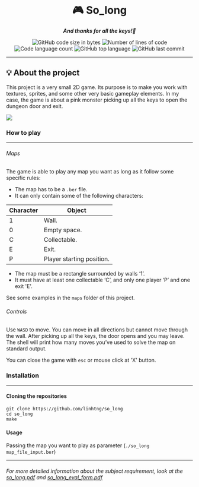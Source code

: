 <h1 align="center">
	🎮 So_long 
</h1>
<p align="center">
	<b><i>And thanks for all the keys!🔑</i></b><br>
</p>

<p align="center">
	<img alt="GitHub code size in bytes" src="https://img.shields.io/github/languages/code-size/linhtng/so_long?color=lightblue" />
	<img alt="Number of lines of code" src="https://img.shields.io/tokei/lines/github/linhtng/so_long?color=critical" />
	<img alt="Code language count" src="https://img.shields.io/github/languages/count/linhtng/so_long?color=yellow" />
	<img alt="GitHub top language" src="https://img.shields.io/github/languages/top/linhtng/so_long?color=blue" />
	<img alt="GitHub last commit" src="https://img.shields.io/github/last-commit/linhtng/so_long?color=green" />
</p>

---

## 💡 About the project
This project is a very small 2D game. Its purpose is to make you work with textures, sprites, and some other very basic gameplay elements.
In my case, the game is about a pink monster picking up all the keys to open the dungeon door and exit.

![](so_long_small_map_demo.gif)

### How to play
---
###### Maps
The game is able to play any map you want as long as it follow some specific rules:
* The map has to be a ``.ber`` file.
* It can only contain some of the following characters:

| Character | Object |
| - | - |
| 1 | Wall. |
| 0 | Empty space. |
| C | Collectable. |
| E | Exit. |
| P | Player starting position. |

* The map must be a rectangle surrounded by walls ‘1’.
* It must have at least one collectable ‘C’, and only one player ‘P’ and one exit 'E'.

See some examples in the ``maps`` folder of this project.

###### Controls
Use ``WASD`` to move. You can move in all directions but cannot move through the wall. After picking up all the keys, the door opens and you may leave. The shell will print how many moves you’ve used to solve the map on standard output.

You can close the game with ``esc`` or mouse click at 'X' button.

### Installation
---
#### Cloning the repositories
```shell
git clone https://github.com/linhtng/so_long
cd so_long
make
```
#### Usage
Passing the map you want to play as parameter (``./so_long map_file_input.ber``)

---
###### For more detailed information about the subject requirement, look at the [so_long.pdf](https://github.com/linhtng/so_long/files/11149130/so_long.pdf) and [so_long_eval_form.pdf](https://github.com/linhtng/so_long/files/11149132/so_long_eval_form.pdf)
